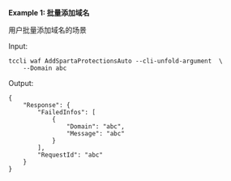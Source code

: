 **Example 1: 批量添加域名**

用户批量添加域名的场景

Input: 

```
tccli waf AddSpartaProtectionsAuto --cli-unfold-argument  \
    --Domain abc
```

Output: 
```
{
    "Response": {
        "FailedInfos": [
            {
                "Domain": "abc",
                "Message": "abc"
            }
        ],
        "RequestId": "abc"
    }
}
```

